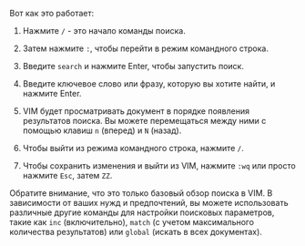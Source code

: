 Вот как это работает:

  

1. Нажмите `/` - это начало команды поиска.

2. Затем нажмите `:`, чтобы перейти в режим командного строка.

3. Введите `search` и нажмите Enter, чтобы запустить поиск.

4. Введите ключевое слово или фразу, которую вы хотите найти, и нажмите Enter.

5. VIM будет просматривать документ в порядке появления результатов поиска. Вы можете перемещаться между ними с помощью клавиш `n` (вперед) и `N` (назад).

6. Чтобы выйти из режима командного строка, нажмите `/`.

7. Чтобы сохранить изменения и выйти из VIM, нажмите `:wq` или просто нажмите `Esc`, затем `ZZ`.

  

Обратите внимание, что это только базовый обзор поиска в VIM. В зависимости от ваших нужд и предпочтений, вы можете использовать различные другие команды для настройки поисковых параметров, такие как `inc` (включительно), `match` (с учетом максимального количества результатов) или `global` (искать в всех документах).